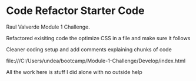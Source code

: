 # Code Refactor Starter Code
Raul Valverde Module 1 Challenge.

Refactored exisiting code the optimize CSS in a file and make sure it follows

Cleaner coding setup and add comments explaining chunks of code

file:///C:/Users/undea/bootcamp/Module-1-Challenge/Develop/index.html

All the work here is stuff I did alone with no outside help

